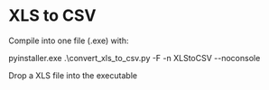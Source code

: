 # XLS to CSV

Compile into one file (.exe) with:

pyinstaller.exe .\convert_xls_to_csv.py -F -n XLStoCSV --noconsole

Drop a XLS file into the executable

